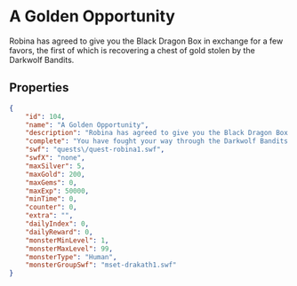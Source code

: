 # A Golden Opportunity

Robina has agreed to give you the Black Dragon Box in exchange for a few favors, the first of which is recovering a chest of gold stolen by the Darkwolf Bandits.

## Properties

```json
{
    "id": 104,
    "name": "A Golden Opportunity",
    "description": "Robina has agreed to give you the Black Dragon Box in exchange for a few favors, the first of which is recovering a chest of gold stolen by the Darkwolf Bandits.",
    "complete": "You have fought your way through the Darkwolf Bandits to their forest hideout and recovered the stolen chest for Robina. What could she want with all this gold?",
    "swf": "quests\/quest-robina1.swf",
    "swfX": "none",
    "maxSilver": 5,
    "maxGold": 200,
    "maxGems": 0,
    "maxExp": 50000,
    "minTime": 0,
    "counter": 0,
    "extra": "",
    "dailyIndex": 0,
    "dailyReward": 0,
    "monsterMinLevel": 1,
    "monsterMaxLevel": 99,
    "monsterType": "Human",
    "monsterGroupSwf": "mset-drakath1.swf"
}
```

